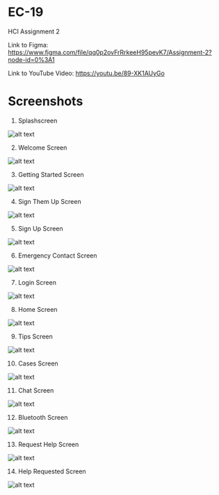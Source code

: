 # EC-19
HCI Assignment 2

Link to Figma: https://www.figma.com/file/qq0p2ovFrRrkeeH95pevK7/Assignment-2?node-id=0%3A1

Link to YouTube Video: https://youtu.be/89-XK1AUyGo

# Screenshots

1. Splashscreen

![alt text](https://raw.githubusercontent.com/clarksoc/EC-19/main/1.%20Splashscreen.JPG)

2. Welcome Screen

![alt text](https://raw.githubusercontent.com/clarksoc/EC-19/main/2.%20Welcome%20Screen.JPG)

3. Getting Started Screen

![alt text](https://raw.githubusercontent.com/clarksoc/EC-19/main/3.%20Getting%20Started%20Screen.JPG)

4. Sign Them Up Screen

![alt text](https://raw.githubusercontent.com/clarksoc/EC-19/main/4.%20Sign%20Them%20Screen.JPG)

5. Sign Up Screen

![alt text](https://raw.githubusercontent.com/clarksoc/EC-19/main/5.%20Sign%20Up%20Screen.JPG)

6. Emergency Contact Screen

![alt text](https://raw.githubusercontent.com/clarksoc/EC-19/main/6.%20Emergency%20Contact%20Screen.JPG)

7. Login Screen

![alt text](https://raw.githubusercontent.com/clarksoc/EC-19/main/7.%20Login%20Screen.JPG)

8. Home Screen

![alt text](https://raw.githubusercontent.com/clarksoc/EC-19/main/8.%20Home%20Screen.JPG)

9. Tips Screen

![alt text](https://raw.githubusercontent.com/clarksoc/EC-19/main/9.%20Tips%20Screen.JPG)

10. Cases Screen

![alt text](https://raw.githubusercontent.com/clarksoc/EC-19/main/10.%20Cases%20Screen.JPG)

11. Chat Screen

![alt text](https://raw.githubusercontent.com/clarksoc/EC-19/main/11.%20Chat%20Screen.JPG)

12. Bluetooth Screen

![alt text](https://raw.githubusercontent.com/clarksoc/EC-19/main/12.%20Bluetooth%20Screen.JPG)

13. Request Help Screen

![alt text](https://raw.githubusercontent.com/clarksoc/EC-19/main/13.%20Request%20Screen.JPG)

14. Help Requested Screen

![alt text](https://raw.githubusercontent.com/clarksoc/EC-19/main/14.%20Help%20Requested%20Screen.JPG)

